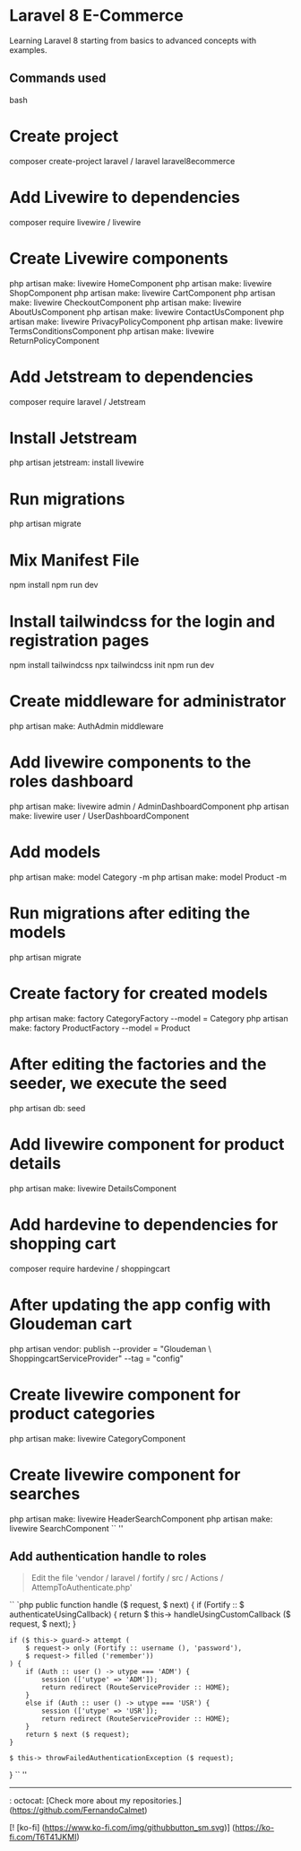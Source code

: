 # Laravel 8 E-Commerce

Learning Laravel 8 starting from basics to advanced concepts with examples.

## Commands used

bash
# Create project
composer create-project laravel / laravel laravel8ecommerce

# Add Livewire to dependencies
composer require livewire / livewire

# Create Livewire components
php artisan make: livewire HomeComponent
php artisan make: livewire ShopComponent
php artisan make: livewire CartComponent
php artisan make: livewire CheckoutComponent
php artisan make: livewire AboutUsComponent
php artisan make: livewire ContactUsComponent
php artisan make: livewire PrivacyPolicyComponent
php artisan make: livewire TermsConditionsComponent
php artisan make: livewire ReturnPolicyComponent

# Add Jetstream to dependencies
composer require laravel / Jetstream

# Install Jetstream
php artisan jetstream: install livewire

# Run migrations
php artisan migrate

# Mix Manifest File
npm install
npm run dev

# Install tailwindcss for the login and registration pages
npm install tailwindcss
npx tailwindcss init
npm run dev

# Create middleware for administrator
php artisan make: AuthAdmin middleware

# Add livewire components to the roles dashboard
php artisan make: livewire admin / AdminDashboardComponent
php artisan make: livewire user / UserDashboardComponent

# Add models
php artisan make: model Category -m
php artisan make: model Product -m

# Run migrations after editing the models
php artisan migrate

# Create factory for created models
php artisan make: factory CategoryFactory --model = Category
php artisan make: factory ProductFactory --model = Product

# After editing the factories and the seeder, we execute the seed
php artisan db: seed

# Add livewire component for product details
php artisan make: livewire DetailsComponent

# Add hardevine to dependencies for shopping cart
composer require hardevine / shoppingcart
# After updating the app config with Gloudeman cart
php artisan vendor: publish --provider = "Gloudeman \ ShoppingcartServiceProvider" --tag = "config"

# Create livewire component for product categories
php artisan make: livewire CategoryComponent

# Create livewire component for searches
php artisan make: livewire HeaderSearchComponent
php artisan make: livewire SearchComponent
`` ''

## Add authentication handle to roles

> Edit the file 'vendor / laravel / fortify / src / Actions / AttempToAuthenticate.php'

`` `php
public function handle ($ request, $ next)
{
    if (Fortify :: $ authenticateUsingCallback) {
        return $ this-> handleUsingCustomCallback ($ request, $ next);
    }

    if ($ this-> guard-> attempt (
        $ request-> only (Fortify :: username (), 'password'),
        $ request-> filled ('remember'))
    ) {
        if (Auth :: user () -> utype === 'ADM') {
            session (['utype' => 'ADM']);
            return redirect (RouteServiceProvider :: HOME);
        }
        else if (Auth :: user () -> utype === 'USR') {
            session (['utype' => 'USR']);
            return redirect (RouteServiceProvider :: HOME);
        }
        return $ next ($ request);
    }

    $ this-> throwFailedAuthenticationException ($ request);
}
`` ''

---

: octocat: [Check more about my repositories.] (https://github.com/FernandoCalmet)

[! [ko-fi] (https://www.ko-fi.com/img/githubbutton_sm.svg)] (https://ko-fi.com/T6T41JKMI)